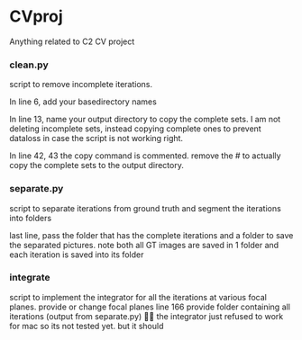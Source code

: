 # CVproj
Anything related to C2 CV project

### clean.py 
script to remove incomplete iterations.

In line 6, add your basedirectory names

In line 13, name your output directory to copy the complete sets. I am not deleting incomplete sets, instead copying complete ones to prevent dataloss in case the script is not working right.

In line 42, 43 the copy command is commented. remove the # to actually copy the complete sets to the output directory.


### separate.py 
script to separate iterations from ground truth and segment the iterations into folders 

last line, pass the folder that has the complete iterations and a folder to save the separated pictures. note both all GT images are saved in 1 folder and each iteration is saved into its folder


### integrate 
script to implement the integrator for all the iterations at various focal planes. 
provide or change focal planes line 166
provide folder containing all iterations (output from separate.py)
🤞🏾 the integrator just refused to work for mac so its not tested yet. but it should 